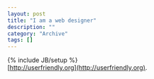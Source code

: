 ```yaml
--- 
layout: post 
title: "I am a web designer"
description: ""
category: "Archive"
tags: []
---
```

{% include JB/setup %}  
[http://userfriendly.org](http://userfriendly.org).